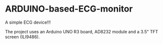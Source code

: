 # ARDUINO-based-ECG-monitor
A simple ECG device!!!



The project uses an Arduino UNO R3 board, AD8232 module and a 3.5" TFT screen (ILI9486).















